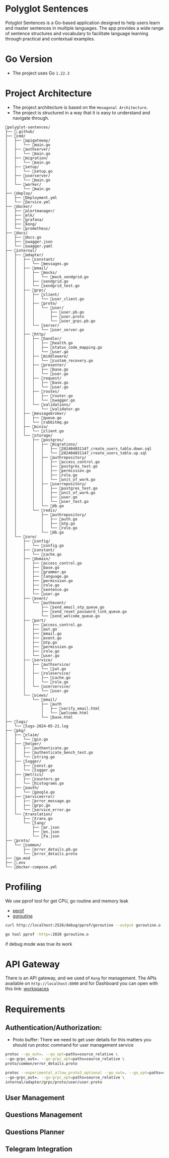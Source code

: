 # Polyglot Sentences
Polyglot Sentences is a Go-based application designed to help users learn and master sentences in multiple languages. The app provides a wide range of sentence structures and vocabulary to facilitate language learning through practical and contextual examples.

# Go Version
- The project uses Go `1.22.3`

# Project Architecture
- The project architecture is based on the `Hexagonal Architecture`.
- The project is structured in a way that it is easy to understand and navigate through.


```tree-extended
📁polyglot-sentences/
├── 📁.github/
├── 📁cmd/
│   ├── 📁apigateway/
│   │   └── 📄main.go
│   ├── 📁authserver/
│   │   └── 📄main.go
│   ├── 📁migration/
│   │   └── 📄main.go
│   ├── 📁setup/
│   │   └── 📄setup.go
│   ├── 📁userserver/
│   │   └── 📄main.go
│   └── 📁worker/
│       └── 📄main.go
├── 📁deploy/
│   ├── 📄Deployment.yml
│   └── 📄Service.yml
├── 📁docker/
│   ├── 📁alertmanager/
│   ├── 📁elk/
│   ├── 📁grafana/
│   ├── 📁kong/
│   └── 📁prometheus/
├── 📁docs/
│   ├── 📄docs.go
│   ├── 📄swagger.json
│   └── 📄swagger.yaml
├── 📁internal/
│   ├── 📁adapter/
│   │   ├── 📁constant/
│   │   │   └── 📄messages.go
│   │   ├── 📁email/
│   │   │   ├── 📁mocks/
│   │   │   │   └── 📄mock_sendgrid.go
│   │   │   ├── 📄sendgrid.go
│   │   │   └── 📄sendgrid_test.go
│   │   ├── 📁grpc/
│   │   │   ├── 📁client/
│   │   │   │   └── 📄user_client.go
│   │   │   ├── 📁proto/
│   │   │   │   └── 📁user/
│   │   │   │       ├── 📄user.pb.go
│   │   │   │       ├── 📄user.proto
│   │   │   │       └── 📄user_grpc.pb.go
│   │   │   └── 📁server/
│   │   │       └── 📄user_server.go
│   │   ├── 📁http/
│   │   │   ├── 📁handler/
│   │   │   │   ├── 📄health.go
│   │   │   │   ├── 📄status_code_mapping.go
│   │   │   │   └── 📄user.go
│   │   │   ├── 📁middleware/
│   │   │   │   └── 📄custom_recovery.go
│   │   │   ├── 📁presenter/
│   │   │   │   ├── 📄base.go
│   │   │   │   └── 📄user.go
│   │   │   ├── 📁request/
│   │   │   │   ├── 📄base.go
│   │   │   │   └── 📄user.go
│   │   │   ├── 📁routes/
│   │   │   │   ├── 📄router.go
│   │   │   │   └── 📄swagger.go
│   │   │   └── 📁validations/
│   │   │       └── 📄validator.go
│   │   ├── 📁messagebroker/
│   │   │   ├── 📄queue.go
│   │   │   └── 📄rabbitmq.go
│   │   ├── 📁minio/
│   │   │   └── 📄client.go
│   │   └── 📁storage/
│   │       ├── 📁postgres/
│   │       │   ├── 📁migrations/
│   │       │   │   ├── 📄202404031147_create_users_table.down.sql
│   │       │   │   └── 📄202404031147_create_users_table.up.sql
│   │       │   ├── 📁authrepository/
│   │       │   │   ├── 📄access_control.go
│   │       │   │   ├── 📄postgres_test.go
│   │       │   │   ├── 📄permission.go
│   │       │   │   ├── 📄role.go
│   │       │   │   └── 📄unit_of_work.go
│   │       │   ├── 📁userrepository/
│   │       │   │   ├── 📄postgres_test.go
│   │       │   │   ├── 📄unit_of_work.go
│   │       │   │   ├── 📄user.go
│   │       │   │   └── 📄user_test.go
│   │       │   └── 📄db.go
│   │       └── 📁redis/
│   │           ├── 📁authrepository/
│   │           │   ├── 📄auth.go
│   │           │   ├── 📄otp.go
│   │           │   └── 📄role.go
│   │           └── 📄db.go
│   └── 📁core/
│       ├── 📁config/
│       │   └── 📄config.go
│       ├── 📁constant/
│       │   └── 📄cache.go
│       ├── 📁domain/
│       │   ├── 📄access_control.go
│       │   ├── 📄base.go
│       │   ├── 📄grammer.go
│       │   ├── 📄language.go
│       │   ├── 📄permission.go
│       │   ├── 📄role.go
│       │   ├── 📄sentence.go
│       │   └── 📄user.go
│       ├── 📁event/
│       │   └── 📁authevent/
│       │       ├── 📄send_email_otp_queue.go
│       │       ├── 📄send_reset_password_link_queue.go
│       │       └── 📄send_welcome_queue.go
│       ├── 📁port/
│       │   ├── 📄access_control.go
│       │   ├── 📄aut.go
│       │   ├── 📄email.go
│       │   ├── 📄event.go
│       │   ├── 📄otp.go
│       │   ├── 📄permission.go
│       │   ├── 📄role.go
│       │   └── 📄user.go
│       ├── 📁service/
│       │   ├── 📁authservice/
│       │   │   └── 📄jwt.go
│       │   ├── 📁roleservice/
│       │   │   ├── 📄cache.go
│       │   │   └── 📄role.go
│       │   └── 📁userservice/
│       │       └── 📄user.go
│       └── 📁views/
│           └── 📁email/
│               ├── 📁auth
│               │   ├── 📄verify_email.html
│               │   └── 📄welcome.html
│               └── 📄base.html
├── 📁logs/
│   └── 📄logs-2024-05-21.log
├── 📁pkg/
│   ├── 📁claim/
│   │   └── 📄gin.go
│   ├── 📁helper/
│   │   ├── 📄authenticate.go
│   │   ├── 📄authenticate_bench_test.go
│   │   └── 📄string.go
│   ├── 📁logger/
│   │   ├── 📄const.go
│   │   └── 📄logger.go
│   ├── 📁metrics/
│   │   ├── 📄counters.go
│   │   └── 📄histograms.go
│   ├── 📁oauth/
│   │   └── 📄google.go
│   ├── 📁serviceerror/
│   │   ├── 📄error_message.go
│   │   ├── 📄grpc.go
│   │   └── 📄service_error.go
│   └── 📁translation/
│       ├── 📄trans.go
│       └── 📁lang/
│           ├── 📄ar.json
│           ├── 📄en.json
│           └── 📄fa.json
├── 📁proto/
│   └── 📁common/
│       ├── 📄error_details.pb.go
│       └── 📄error_details.proto
├── 📄go.mod
├── 📄.env
└── 📄docker-compose.yml
```

# Profiling
We use pprof tool for get CPU, go routine and memory leak

- [pprof](http://localhost:2526/debug/pprof/)
- [goroutine](http://localhost:2526/debug/pprof/goroutine?debug=1)

```bash
curl http://localhost:2526/debug/pprof/goroutine --output goroutine.o

go tool pprof -http=:2020 goroutine.o
```
if debug mode was true its work

# API Gateway
There is an API gateway, and we used of `Kong` for management.
The APIs available on `http://localhost:8000` and for Dashboard you can open with this link:
[workspaces](http://localhost:8002/default/overview)

# Requirements
## Authentication/Authorization:
- Proto buffer:
There we need to get user details for this matters you should run protoc command for user management service
```bash
protoc --go_out=. --go_opt=paths=source_relative \
--go-grpc_out=. --go-grpc_opt=paths=source_relative \
proto/common/error_details.proto
```
```bash
protoc --experimental_allow_proto3_optional --go_out=. --go_opt=paths=source_relative \
--go-grpc_out=. --go-grpc_opt=paths=source_relative \
internal/adapter/grpc/proto/user/user.proto
```
## User Management
## Questions Management
## Questions Planner
## Telegram Integration